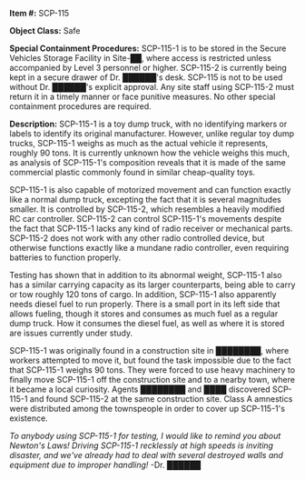 **Item #:** SCP-115

**Object Class:** Safe

**Special Containment Procedures:** SCP-115-1 is to be stored in the Secure Vehicles Storage Facility in Site-██, where access is restricted unless accompanied by Level 3 personnel or higher. SCP-115-2 is currently being kept in a secure drawer of Dr. ██████'s desk. SCP-115 is not to be used without Dr. ██████'s explicit approval. Any site staff using SCP-115-2 must return it in a timely manner or face punitive measures. No other special containment procedures are required.

**Description:** SCP-115-1 is a toy dump truck, with no identifying markers or labels to identify its original manufacturer. However, unlike regular toy dump trucks, SCP-115-1 weighs as much as the actual vehicle it represents, roughly 90 tons. It is currently unknown how the vehicle weighs this much, as analysis of SCP-115-1's composition reveals that it is made of the same commercial plastic commonly found in similar cheap-quality toys.

SCP-115-1 is also capable of motorized movement and can function exactly like a normal dump truck, excepting the fact that it is several magnitudes smaller. It is controlled by SCP-115-2, which resembles a heavily modified RC car controller. SCP-115-2 can control SCP-115-1's movements despite the fact that SCP-115-1 lacks any kind of radio receiver or mechanical parts. SCP-115-2 does not work with any other radio controlled device, but otherwise functions exactly like a mundane radio controller, even requiring batteries to function properly.

Testing has shown that in addition to its abnormal weight, SCP-115-1 also has a similar carrying capacity as its larger counterparts, being able to carry or tow roughly 120 tons of cargo. In addition, SCP-115-1 also apparently needs diesel fuel to run properly. There is a small port in its left side that allows fueling, though it stores and consumes as much fuel as a regular dump truck. How it consumes the diesel fuel, as well as where it is stored are issues currently under study.

SCP-115-1 was originally found in a construction site in ████████, where workers attempted to move it, but found the task impossible due to the fact that SCP-115-1 weighs 90 tons. They were forced to use heavy machinery to finally move SCP-115-1 off the construction site and to a nearby town, where it became a local curiosity. Agents ████████ and ████ discovered SCP-115-1 and found SCP-115-2 at the same construction site. Class A amnestics were distributed among the townspeople in order to cover up SCP-115-1's existence.

_To anybody using SCP-115-1 for testing, I would like to remind you about Newton's Laws! Driving SCP-115-1 recklessly at high speeds is inviting disaster, and we've already had to deal with several destroyed walls and equipment due to improper handling!_ -Dr. ██████